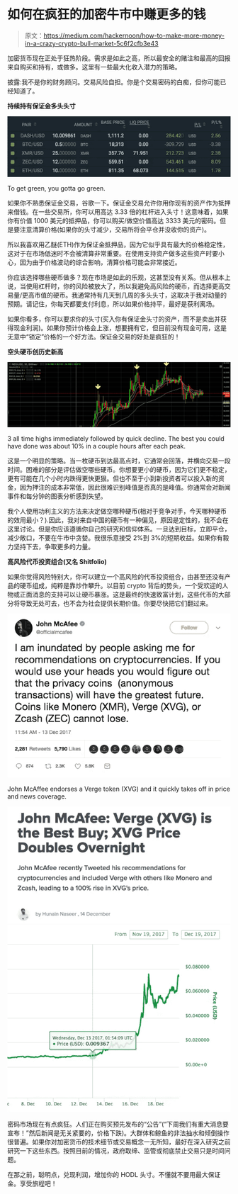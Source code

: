# 如何在疯狂的加密牛市中赚更多的钱

> 原文：<https://medium.com/hackernoon/how-to-make-more-money-in-a-crazy-crypto-bull-market-5c6f2cfb3e43>

加密货币现在正处于狂热阶段。需求是如此之高，所以最安全的赌注和最高的回报来自购买和持有，或做多。这里有一些最大化收入潜力的策略。

披露:我不是你的财务顾问。交易风险自担。你是个交易密码的白痴，但你可能已经知道了。

**持续持有保证金多头头寸**

![](img/4dc5f1455f16bf34ea52d5ae7cd873c3.png)

To get green, you gotta go green.

如果你不熟悉保证金交易，谷歌一下。保证金交易允许你用你现有的资产作为抵押来借钱。在一些交易所，你可以用高达 3.33 倍的杠杆进入头寸！这意味着，如果你有价值 1000 美元的抵押品，你可以购买/做空价值高达 3333 美元的密码。但是要注意清算价格(如果你的头寸减少，交易所将会平仓并没收你的资产)。

所以我喜欢用乙醚(ETH)作为保证金抵押品，因为它似乎具有最大的价格稳定性，这对于在市场低迷时不会被清算非常重要。在使用支持资产做多这些资产时要小心，因为由于价格波动的综合影响，清算价格可能会非常接近。

你应该选择哪些硬币做多？现在市场是如此的乐观，这甚至没有关系。但从根本上说，当使用杠杆时，你的风险被放大了，所以我避免高风险的硬币，而选择更高交易量/更高市值的硬币。我通常持有几天到几周的多头头寸，这取决于我对动量的预期。请记住，你每天都要支付利息，所以如果价格持平，最好是获利离场。

如果你看多，你可以要求你的头寸(买入你有保证金头寸的资产，而不是卖出并获得现金利润)。如果你预计价格会上涨，想要拥有它，但目前没有现金可用，这是无意中“锁定”价格的一个好方法。保证金交易的好处是疯狂的！

**空头硬币创历史新高**

![](img/4406b141c0630a9d1a8a2900746d0d38.png)

3 all time highs immediately followed by quick decline. The best you could have done was about 10% in a couple hours after each peak.

这是一个明显的策略。当一枚硬币到达最高点时，它通常会回落，并横向交易一段时间。困难的部分是评估做空哪些硬币。你想要更小的硬币，因为它们更不稳定，更有可能在几个小时内跌得更快更狠。但也不至于小到新投资者可以投入新的资金，因为押注的成本非常低，因此很难识别峰值是否真的是峰值。你通常会对新闻事件和每分钟的图表分析感到失望。

我个人使用功利主义的方法来决定做空哪种硬币(相对于竞争对手，今天哪种硬币的效用最小？).因此，我对来自中国的硬币有一种偏见，原因是定性的，我不会在这里讨论。但是你应该遵循你自己的研究和信仰体系。一旦达到目标，立即平仓，减少敞口，不要在牛市中贪婪。我很乐意接受 2%到 3%的短期收益。如果你有毅力坚持下去，争取更多的力量。

**高风险代币投资组合(又名 Shitfolio)**

如果你觉得风险特别大，你可以建立一个高风险的代币投资组合，由甚至还没有产品的硬币组成，纯粹是靠炒作攀升。以目前 crypto 背后的势头，一个受欢迎的人物或正面消息的支持可以让硬币暴涨。这是最终的快速致富计划，这些代币的大部分将导致无处可去，也不会为社会提供长期价值。你要尽快把它们翻过来。

![](img/391073de417a234daf60b8a657e7bd9e.png)

John McAffee endorses a Verge token (XVG) and it quickly takes off in price and news coverage.

![](img/bfc36eb5d1fbdc13c0c6eba6b7a88a12.png)![](img/29ad3f2883a79d0415c184722b460c63.png)

密码市场现在有点疯狂。人们正在购买预先发布的“公告”(“下周我们有重大消息要宣布！”然后新闻是无关紧要的，价格下跌)。大群体和鲸鱼的非法抽水和倾倒操作很普遍。如果你对加密货币的技术细节或交易概念一无所知，最好在深入研究之前研究一下这些东西。按照目前的情况，政府取缔、监管或彻底禁止交易只是时间问题。

在那之前，聪明点，兑现利润，增加你的 HODL 头寸。不懂就不要用最大保证金。享受旅程吧！